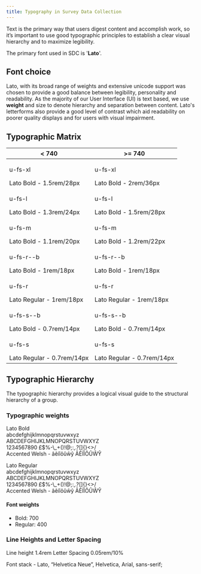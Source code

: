 ```yaml
---
title: Typography in Survey Data Collection
---
```

Text is the primary way that users digest content and accomplish work, so it’s important to use good typographic principles to establish a clear visual hierarchy and to maximize legibility.

The primary font used in SDC is '__Lato__'.

## Font choice
Lato, with its broad range of weights and extensive unicode support was chosen to provide a good balance between legibility, personality and readability. As the majority of our User Interface (UI) is text based, we use __weight__ and size to denote hierarchy and separation between content. Lato's letterforms also provide a good level of contrast which aid readability on poorer quality displays and for users with visual impairment.

## Typographic Matrix

| < 740                                                           | >= 740                                                          |
|-----------------------------------------------------------------|-----------------------------------------------------------------|
| <p class="u-fs-xl vp320">u-fs-xl</p>Lato Bold - 1.5rem/28px     | <p class="u-fs-xl vp740">u-fs-xl</p>Lato Bold - 2rem/36px       |
| <p class="u-fs-l vp320">u-fs-l</p>Lato Bold - 1.3rem/24px       | <p class="u-fs-l vp740">u-fs-l</p>Lato Bold - 1.5rem/28px       |
| <p class="u-fs-m vp320">u-fs-m</p>Lato Bold - 1.1rem/20px       | <p class="u-fs-m vp740">u-fs-m</p>Lato Bold - 1.2rem/22px       |
| <p class="u-fs-r--b vp320">u-fs-r--b</p>Lato Bold - 1rem/18px   | <p class="u-fs-r--b vp740">u-fs-r--b</p>Lato Bold - 1rem/18px   |
| <p class="u-fs-r vp320">u-fs-r</p>Lato Regular - 1rem/18px      | <p class="u-fs-r vp740">u-fs-r</p>Lato Regular - 1rem/18px      |
| <p class="u-fs-s--b vp320">u-fs-s--b</p>Lato Bold - 0.7rem/14px | <p class="u-fs-s--b vp740">u-fs-s--b</p>Lato Bold - 0.7rem/14px |
| <p class="u-fs-s vp320">u-fs-s</p>Lato Regular - 0.7rem/14px    | <p class="u-fs-s vp740">u-fs-s</p>Lato Regular - 0.7rem/14px    |

## Typographic Hierarchy
The typographic hierarchy provides a logical visual guide to the structural hierarchy of a group.

### Typographic weights

<p class="eq-font-lato u-fs-l">Lato Bold<br/>abcdefghijklmnopqrstuvwxyz<br/>ABCDEFGHIJKLMNOPQRSTUVWXYZ<br/>1234567890 £$%-\_+()!@;:,.?[]{}<>/<br/>Accented Welsh - &acirc;&ecirc;&iacute;&icirc;&ocirc;&ucirc;&wcirc;&ycirc; &Acirc;&Ecirc;&Iacute;&Icirc;&Ocirc;&Ucirc;&Wcirc;&Ycirc;</p>
<p class="eq-font-lato u-fs-r">Lato Regular<br/>abcdefghijklmnopqrstuvwxyz<br/>ABCDEFGHIJKLMNOPQRSTUVWXYZ<br/>1234567890 £$%-\_+()!@;:,.?[]{}<>/<br/>Accented Welsh - &acirc;&ecirc;&iacute;&icirc;&ocirc;&ucirc;&wcirc;&ycirc; &Acirc;&Ecirc;&Iacute;&Icirc;&Ocirc;&Ucirc;&Wcirc;&Ycirc;</p>

#### Font weights
* Bold: 700
* Regular: 400

### Line Heights and Letter Spacing
Line height 1.4rem
Letter Spacing  0.05rem/10%

Font stack - <span class="eq-font-lato">Lato</span>, <span class="eq-font-helvneue">“Helvetica Neue”</span>, <span class="eq-font-helv">Helvetica</span>, <span class="eq-font-arial">Arial</span>, <span class="eq-font-sans-serif">sans-serif</span>;
